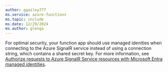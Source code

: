 ```yaml
---
author: ggailey777
ms.service: azure-functions
ms.topic: include
ms.date: 12/29/2024
ms.author: glenga
---
```


For optimal security, your function app should use managed idenities when connecting to the Azure SignalR service instead of using a connection string, which contains a shared secret key. For more information, see [Authorize requests to Azure SignalR Service resources with Microsoft Entra managed identities](../articles/azure-signalr/signalr-howto-authorize-managed-identity.md#azure-signalr-service-bindings-in-azure-functions). 
